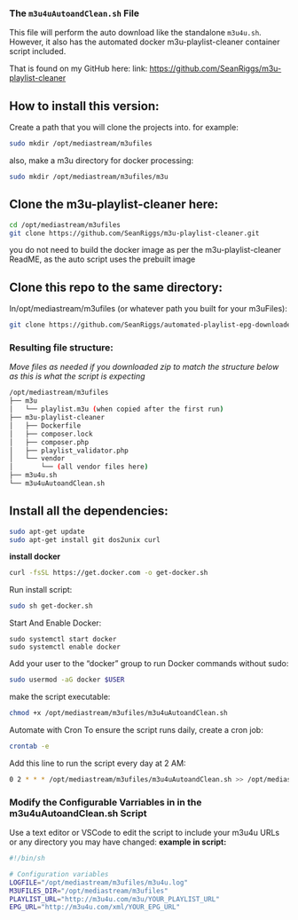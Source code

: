 ### The <code>m3u4uAutoandClean.sh</code> File

This file will perform the auto download like the standalone <code>m3u4u.sh</code>. However, it also has the automated docker m3u-playlist-cleaner container script included.

That is found on my GitHub here: link: https://github.com/SeanRiggs/m3u-playlist-cleaner

## How to install this version:
Create a path that you will clone the projects into. for example: 
```bash
sudo mkdir /opt/mediastream/m3ufiles
```
also, make a m3u directory for docker processing: 
```bash
sudo mkdir /opt/mediastream/m3ufiles/m3u
```
## Clone the m3u-playlist-cleaner here: 
```bash
cd /opt/mediastream/m3ufiles
git clone https://github.com/SeanRiggs/m3u-playlist-cleaner.git
```
you do not need to build the docker image as per the m3u-playlist-cleaner ReadME, as the auto script uses the prebuilt image

## Clone this repo to the same directory: 
In/opt/mediastream/m3ufiles (or whatever path you built for your m3uFiles): 
```bash
git clone https://github.com/SeanRiggs/automated-playlist-epg-downloader.git
```
### Resulting file structure:
<i>Move files as needed if you downloaded zip to match the structure below as this is what the script is expecting</i>
```bash
/opt/mediastream/m3ufiles
├── m3u
│   └── playlist.m3u (when copied after the first run)
├── m3u-playlist-cleaner
│   ├── Dockerfile
│   ├── composer.lock
│   ├── composer.php
│   ├── playlist_validator.php
│   └── vendor
│       └── (all vendor files here)
├── m3u4u.sh
└── m3u4uAutoandClean.sh
```

## Install all the dependencies:
```bash
sudo apt-get update
sudo apt-get install git dos2unix curl
```
**install docker**
```bash
curl -fsSL https://get.docker.com -o get-docker.sh
```
Run install script:
```bash
sudo sh get-docker.sh
```
Start And Enable Docker:
```docker
sudo systemctl start docker
sudo systemctl enable docker
```
Add your user to the “docker” group to run Docker commands without sudo:
```bash
sudo usermod -aG docker $USER
```
 make the script executable:
```bash
chmod +x /opt/mediastream/m3ufiles/m3u4uAutoandClean.sh
```

Automate with Cron
To ensure the script runs daily, create a cron job:
```bash
crontab -e
```
Add this line to run the script every day at 2 AM:
```bash
0 2 * * * /opt/mediastream/m3ufiles/m3u4uAutoandClean.sh >> /opt/mediastream/m3ufiles/m3u4u.log 2>&1
```
### Modify the Configurable Varriables in in the m3u4uAutoandClean.sh Script
Use a text editor or VSCode to edit the script to include your m3u4u URLs or any directory you may have changed:
**example in script:**
```bash
#!/bin/sh

# Configuration variables
LOGFILE="/opt/mediastream/m3ufiles/m3u4u.log"
M3UFILES_DIR="/opt/mediastream/m3ufiles"
PLAYLIST_URL="http://m3u4u.com/m3u/YOUR_PLAYLIST_URL"
EPG_URL="http://m3u4u.com/xml/YOUR_EPG_URL"
```
